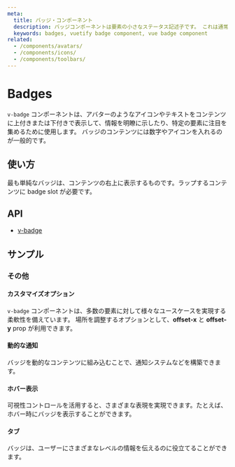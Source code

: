```yaml
---
meta:
  title: バッジ・コンポーネント
  description: バッジコンポーネントは要素の小さなステータス記述子です。 これは通常、数字または短い文字のセットを含みます。
  keywords: badges, vuetify badge component, vue badge component
related:
  - /components/avatars/
  - /components/icons/
  - /components/toolbars/
---
```


# Badges

`v-badge` コンポーネントは、アバターのようなアイコンやテキストをコンテンツに上付きまたは下付きで表示して、情報を明瞭に示したり、特定の要素に注目を集めるために使用します。 バッジのコンテンツには数字やアイコンを入れるのが一般的です。

<entry-ad />

## 使い方

最も単純なバッジは、コンテンツの右上に表示するものです。ラップするコンテンツに badge slot が必要です。

<usage name="v-badge" />

## API

- [v-badge](/api/v-badge)

<inline-api page="components/badges" />

## サンプル

### その他

#### カスタマイズオプション

`v-badge` コンポーネントは、多数の要素に対して様々なユースケースを実現する柔軟性を備えています。 場所を調整するオプションとして、**offset-x** と **offset-y** prop が利用できます。

<example file="v-badge/misc-customization" />

#### 動的な通知

バッジを動的なコンテンツに組み込むことで、通知システムなどを構築できます。

<example file="v-badge/misc-dynamic" />

#### ホバー表示

可視性コントロールを活用すると、さまざまな表現を実現できます。たとえば、ホバー時にバッジを表示することができます。

<example file="v-badge/misc-hover" />

#### タブ

バッジは、ユーザーにさまざまなレベルの情報を伝えるのに役立てることができます。

<example file="v-badge/misc-tabs" />

<backmatter />
